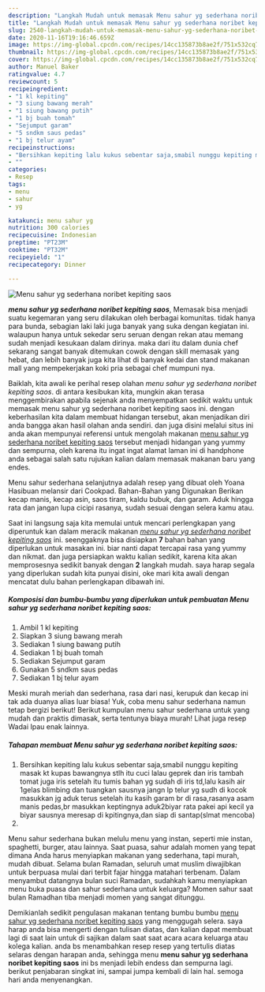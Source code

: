 ```yaml
---
description: "Langkah Mudah untuk memasak Menu sahur yg sederhana noribet kepiting saos yang praktis"
title: "Langkah Mudah untuk memasak Menu sahur yg sederhana noribet kepiting saos yang praktis"
slug: 2540-langkah-mudah-untuk-memasak-menu-sahur-yg-sederhana-noribet-kepiting-saos-yang-praktis
date: 2020-11-16T19:16:46.659Z
image: https://img-global.cpcdn.com/recipes/14cc135873b8ae2f/751x532cq70/menu-sahur-yg-sederhana-noribet-kepiting-saos-foto-resep-utama.jpg
thumbnail: https://img-global.cpcdn.com/recipes/14cc135873b8ae2f/751x532cq70/menu-sahur-yg-sederhana-noribet-kepiting-saos-foto-resep-utama.jpg
cover: https://img-global.cpcdn.com/recipes/14cc135873b8ae2f/751x532cq70/menu-sahur-yg-sederhana-noribet-kepiting-saos-foto-resep-utama.jpg
author: Manuel Baker
ratingvalue: 4.7
reviewcount: 5
recipeingredient:
- "1 kl kepiting"
- "3 siung bawang merah"
- "1 siung bawang putih"
- "1 bj buah tomah"
- "Sejumput garam"
- "5 sndkm saus pedas"
- "1 bj telur ayam"
recipeinstructions:
- "Bersihkan kepiting lalu kukus sebentar saja,smabil nunggu kepiting masak kt kupas bawangnya stlh itu cuci lalau geprek dan iris tambah tomat juga iris setelah itu tumis bahan yg sudah di iris td,lalu kasih air 1gelas blimbing dan tuangkan sausnya jangn lp telur yg sudh di kocok masukkan jg aduk terus setelah itu kasih garam br di rasa,rasanya asam manis pedas,br masukkan keptingnya aduk2biyar rata pakei api kecil ya biyar sausnya meresap di kpitingnya,dan siap di santap(slmat mencoba)"
- ""
categories:
- Resep
tags:
- menu
- sahur
- yg

katakunci: menu sahur yg 
nutrition: 300 calories
recipecuisine: Indonesian
preptime: "PT23M"
cooktime: "PT32M"
recipeyield: "1"
recipecategory: Dinner

---
```



![Menu sahur yg sederhana noribet kepiting saos](https://img-global.cpcdn.com/recipes/14cc135873b8ae2f/751x532cq70/menu-sahur-yg-sederhana-noribet-kepiting-saos-foto-resep-utama.jpg)

<b><i>menu sahur yg sederhana noribet kepiting saos</i></b>, Memasak bisa menjadi suatu kegemaran yang seru dilakukan oleh berbagai komunitas. tidak hanya para bunda, sebagian laki laki juga banyak yang suka dengan kegiatan ini. walaupun hanya untuk sekedar seru seruan dengan rekan atau memang sudah menjadi kesukaan dalam dirinya. maka dari itu dalam dunia chef sekarang sangat banyak ditemukan cowok dengan skill memasak yang hebat, dan lebih banyak juga kita lihat di banyak kedai dan stand makanan mall yang mempekerjakan koki pria sebagai chef mumpuni nya.

Baiklah, kita awali ke perihal resep olahan <i>menu sahur yg sederhana noribet kepiting saos</i>. di antara kesibukan kita, mungkin akan terasa menggembirakan apabila sejenak anda menyempatkan sedikit waktu untuk memasak menu sahur yg sederhana noribet kepiting saos ini. dengan keberhasilan kita dalam membuat hidangan tersebut, akan menjadikan diri anda bangga akan hasil olahan anda sendiri. dan juga disini melalui situs ini anda akan mempunyai referensi untuk mengolah makanan <u>menu sahur yg sederhana noribet kepiting saos</u> tersebut menjadi hidangan yang yummy dan sempurna, oleh karena itu ingat ingat alamat laman ini di handphone anda sebagai salah satu rujukan kalian dalam memasak makanan baru yang endes.

Menu sahur sederhana selanjutnya adalah resep yang dibuat oleh Yoana Hasibuan melansir dari Cookpad. Bahan-Bahan yang Digunakan Berikan kecap manis, kecap asin, saos tiram, kaldu bubuk, dan garam. Aduk hingga rata dan jangan lupa cicipi rasanya, sudah sesuai dengan selera kamu atau.


Saat ini langsung saja kita memulai untuk mencari perlengkapan yang diperuntuk kan dalam meracik makanan <u><i>menu sahur yg sederhana noribet kepiting saos</i></u> ini. seenggaknya bisa disiapkan <b>7</b> bahan bahan yang diperlukan untuk masakan ini. biar nanti dapat tercapai rasa yang yummy dan nikmat. dan juga persiapkan waktu kalian sedikit, karena kita akan memprosesnya sedikit banyak dengan <b>2</b> langkah mudah. saya harap segala yang diperlukan sudah kita punyai disini, oke mari kita awali dengan mencatat dulu bahan perlengkapan dibawah ini.

<!--inarticleads1-->

##### Komposisi dan bumbu-bumbu yang diperlukan untuk pembuatan Menu sahur yg sederhana noribet kepiting saos:

1. Ambil 1 kl kepiting
1. Siapkan 3 siung bawang merah
1. Sediakan 1 siung bawang putih
1. Sediakan 1 bj buah tomah
1. Sediakan Sejumput garam
1. Gunakan 5 sndkm saus pedas
1. Sediakan 1 bj telur ayam


Meski murah meriah dan sederhana, rasa dari nasi, kerupuk dan kecap ini tak ada duanya alias luar biasa! Yuk, coba menu sahur sederhana namun tetap bergizi berikut! Berikut kumpulan menu sahur sederhana untuk yang mudah dan praktis dimasak, serta tentunya biaya murah! Lihat juga resep Wadai Ipau enak lainnya. 

<!--inarticleads2-->

##### Tahapan membuat Menu sahur yg sederhana noribet kepiting saos:

1. Bersihkan kepiting lalu kukus sebentar saja,smabil nunggu kepiting masak kt kupas bawangnya stlh itu cuci lalau geprek dan iris tambah tomat juga iris setelah itu tumis bahan yg sudah di iris td,lalu kasih air 1gelas blimbing dan tuangkan sausnya jangn lp telur yg sudh di kocok masukkan jg aduk terus setelah itu kasih garam br di rasa,rasanya asam manis pedas,br masukkan keptingnya aduk2biyar rata pakei api kecil ya biyar sausnya meresap di kpitingnya,dan siap di santap(slmat mencoba)
1. 


Menu sahur sederhana bukan melulu menu yang instan, seperti mie instan, spaghetti, burger, atau lainnya. Saat puasa, sahur adalah momen yang tepat dimana Anda harus menyiapkan makanan yang sederhana, tapi murah, mudah dibuat. Selama bulan Ramadan, seluruh umat muslim diwajibkan untuk berpuasa mulai dari terbit fajar hingga matahari terbenam. Dalam menyambut datangnya bulan suci Ramadan, sudahkah kamu menyiapkan menu buka puasa dan sahur sederhana untuk keluarga? Momen sahur saat bulan Ramadhan tiba menjadi momen yang sangat ditunggu. 

Demikianlah sedikit pengulasan makanan tentang bumbu bumbu <u>menu sahur yg sederhana noribet kepiting saos</u> yang menggugah selera. saya harap anda bisa mengerti dengan tulisan diatas, dan kalian dapat membuat lagi di saat lain untuk di sajikan dalam saat saat acara acara keluarga atau kolega kalian. anda bs menambahkan resep resep yang tertulis diatas selaras dengan harapan anda, sehingga menu <b>menu sahur yg sederhana noribet kepiting saos</b> ini bs menjadi lebih endess dan sempurna lagi. berikut penjabaran singkat ini, sampai jumpa kembali di lain hal. semoga hari anda menyenangkan.
